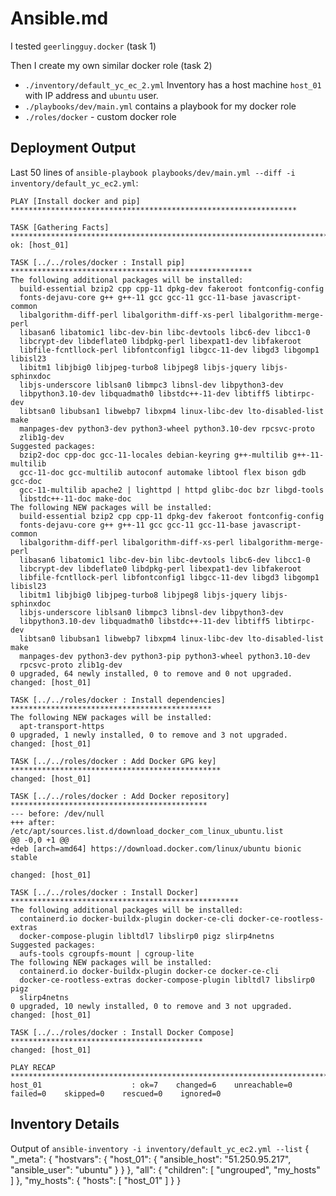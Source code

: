 # Ansible.md

I tested `geerlingguy.docker` (task 1)

Then I create my own similar docker role (task 2)

- `./inventory/default_yc_ec_2.yml`
Inventory has a host machine `host_01` with IP address and `ubuntu` user.
- `./playbooks/dev/main.yml` contains a playbook for my docker role
- `./roles/docker` - custom docker role

## Deployment Output

Last 50 lines of `ansible-playbook playbooks/dev/main.yml --diff -i inventory/default_yc_ec2.yml`:

```text
PLAY [Install docker and pip] ****************************************************************

TASK [Gathering Facts] ***********************************************************************
ok: [host_01]

TASK [../../roles/docker : Install pip] ******************************************************
The following additional packages will be installed:
  build-essential bzip2 cpp cpp-11 dpkg-dev fakeroot fontconfig-config
  fonts-dejavu-core g++ g++-11 gcc gcc-11 gcc-11-base javascript-common
  libalgorithm-diff-perl libalgorithm-diff-xs-perl libalgorithm-merge-perl
  libasan6 libatomic1 libc-dev-bin libc-devtools libc6-dev libcc1-0
  libcrypt-dev libdeflate0 libdpkg-perl libexpat1-dev libfakeroot
  libfile-fcntllock-perl libfontconfig1 libgcc-11-dev libgd3 libgomp1 libisl23
  libitm1 libjbig0 libjpeg-turbo8 libjpeg8 libjs-jquery libjs-sphinxdoc
  libjs-underscore liblsan0 libmpc3 libnsl-dev libpython3-dev
  libpython3.10-dev libquadmath0 libstdc++-11-dev libtiff5 libtirpc-dev
  libtsan0 libubsan1 libwebp7 libxpm4 linux-libc-dev lto-disabled-list make
  manpages-dev python3-dev python3-wheel python3.10-dev rpcsvc-proto
  zlib1g-dev
Suggested packages:
  bzip2-doc cpp-doc gcc-11-locales debian-keyring g++-multilib g++-11-multilib
  gcc-11-doc gcc-multilib autoconf automake libtool flex bison gdb gcc-doc
  gcc-11-multilib apache2 | lighttpd | httpd glibc-doc bzr libgd-tools
  libstdc++-11-doc make-doc
The following NEW packages will be installed:
  build-essential bzip2 cpp cpp-11 dpkg-dev fakeroot fontconfig-config
  fonts-dejavu-core g++ g++-11 gcc gcc-11 gcc-11-base javascript-common
  libalgorithm-diff-perl libalgorithm-diff-xs-perl libalgorithm-merge-perl
  libasan6 libatomic1 libc-dev-bin libc-devtools libc6-dev libcc1-0
  libcrypt-dev libdeflate0 libdpkg-perl libexpat1-dev libfakeroot
  libfile-fcntllock-perl libfontconfig1 libgcc-11-dev libgd3 libgomp1 libisl23
  libitm1 libjbig0 libjpeg-turbo8 libjpeg8 libjs-jquery libjs-sphinxdoc
  libjs-underscore liblsan0 libmpc3 libnsl-dev libpython3-dev
  libpython3.10-dev libquadmath0 libstdc++-11-dev libtiff5 libtirpc-dev
  libtsan0 libubsan1 libwebp7 libxpm4 linux-libc-dev lto-disabled-list make
  manpages-dev python3-dev python3-pip python3-wheel python3.10-dev
  rpcsvc-proto zlib1g-dev
0 upgraded, 64 newly installed, 0 to remove and 0 not upgraded.
changed: [host_01]

TASK [../../roles/docker : Install dependencies] *********************************************
The following NEW packages will be installed:
  apt-transport-https
0 upgraded, 1 newly installed, 0 to remove and 3 not upgraded.
changed: [host_01]

TASK [../../roles/docker : Add Docker GPG key] ***********************************************
changed: [host_01]

TASK [../../roles/docker : Add Docker repository] ********************************************
--- before: /dev/null
+++ after: /etc/apt/sources.list.d/download_docker_com_linux_ubuntu.list
@@ -0,0 +1 @@
+deb [arch=amd64] https://download.docker.com/linux/ubuntu bionic stable

changed: [host_01]

TASK [../../roles/docker : Install Docker] ***************************************************
The following additional packages will be installed:
  containerd.io docker-buildx-plugin docker-ce-cli docker-ce-rootless-extras
  docker-compose-plugin libltdl7 libslirp0 pigz slirp4netns
Suggested packages:
  aufs-tools cgroupfs-mount | cgroup-lite
The following NEW packages will be installed:
  containerd.io docker-buildx-plugin docker-ce docker-ce-cli
  docker-ce-rootless-extras docker-compose-plugin libltdl7 libslirp0 pigz
  slirp4netns
0 upgraded, 10 newly installed, 0 to remove and 3 not upgraded.
changed: [host_01]

TASK [../../roles/docker : Install Docker Compose] *******************************************
changed: [host_01]

PLAY RECAP ***********************************************************************************
host_01                    : ok=7    changed=6    unreachable=0    failed=0    skipped=0    rescued=0    ignored=0   
```

## Inventory Details

Output of `ansible-inventory -i inventory/default_yc_ec2.yml --list`
{
    "_meta": {
        "hostvars": {
            "host_01": {
                "ansible_host": "51.250.95.217",
                "ansible_user": "ubuntu"
            }
        }
    },
    "all": {
        "children": [
            "ungrouped",
            "my_hosts"
        ]
    },
    "my_hosts": {
        "hosts": [
            "host_01"
        ]
    }
}

